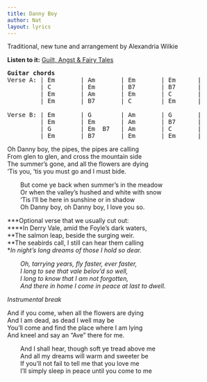 ```yaml
---
title: Danny Boy
author: Nat
layout: lyrics
---
```

Traditional, new tune and arrangement by Alexandria Wilkie

**Listen to it:** <a href="http://strangerways.bandcamp.com/track/danny-boy" target="_blank">Guilt, Angst & Fairy Tales</a>

<pre><strong>Guitar chords </strong>
Verse A: | Em       | Am       | Em       | Em      |
         | C        | Em       | B7       | B7      |
         | Em       | Am       | Em       | C       |
         | Em       | B7       | C        | Em      |

Verse B: | Em       | G        | Am       | G       |
         | Em       | Em       | Am       | B7      |
         | G        | Em  B7   | Am       | C       |
         | Em       | B7       | Em       | Em      |</pre>

Oh Danny boy, the pipes, the pipes are calling  
From glen to glen, and cross the mountain side  
The summer’s gone, and all the flowers are dying  
‘Tis you, ’tis you must go and I must bide.

<p style="padding-left: 30px;">
  But come ye back when summer’s in the meadow<br /> Or when the valley’s hushed and white with snow<br /> ‘Tis I’ll be here in sunshine or in shadow<br /> Oh Danny boy, oh Danny boy, I love you so.
</p>

***Optional verse that we usually cut out:  
****In Derry Vale, amid the Foyle’s dark waters,  
**The salmon leap, beside the surging weir.  
**The seabirds call, I still can hear them calling  
**In night’s long dreams of those I hold so dear.*

<p style="padding-left: 30px;">
  <em>Oh, tarrying years, fly faster, ever faster,</em><br /> <em> I long to see that vale belov’d so well,</em><br /> <em> I long to know that I am not forgotten,</em><br /> <em> And there in home I come in peace at last to dwell.</em>
</p>

*Instrumental break*

And if you come, when all the flowers are dying  
And I am dead, as dead I well may be  
You’ll come and find the place where I am lying  
And kneel and say an “Ave” there for me.

<p style="padding-left: 30px;">
  And I shall hear, though soft ye tread above me<br /> And all my dreams will warm and sweeter be<br /> If you’ll not fail to tell me that you love me<br /> I’ll simply sleep in peace until you come to me
</p>